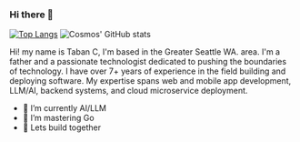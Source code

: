 ### Hi there 👋

<!--
**cosmosinnovate/cosmosinnovate** is a ✨ _special_ ✨ repository because its `README.md` (this file) appears on your GitHub profile.

Here are some ideas to get you started:

- 🔭 I’m currently working on ...
- 🌱 I’m currently learning ...
- 👯 I’m looking to collaborate on ...
- 🤔 I’m looking for help with ...
- 💬 Ask me about ...
- 📫 How to reach me: ...
- 😄 Pronouns: ...
- ⚡ Fun fact: ...
-->

[![Top Langs](https://github-readme-stats.vercel.app/api/top-langs/?username=anuraghazra&hide_progress=false)](https://github.com/anuraghazra/github-readme-stats)
![Cosmos' GitHub stats](https://github-readme-stats.vercel.app/api?username=cosmosinnovate&show_icons=true&theme=radical)


Hi! my name is Taban C, I'm based in the Greater Seattle WA. area. I'm a father and a passionate technologist dedicated to pushing the boundaries of technology. I have over 7+ years of experience in the field building and deploying software.
My expertise spans web and mobile app development, LLM/AI, backend systems, and cloud microservice deployment.

- 🔭 I’m currently AI/LLM
- 🌱 I’m mastering Go
- 👯 Lets build together
